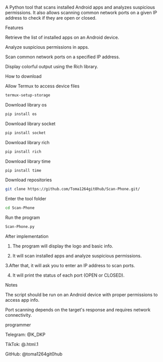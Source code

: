 A Python tool that scans installed Android apps
and analyzes suspicious permissions.
It also allows scanning common network ports 
on a given IP address to check if they are open or closed.

Features

Retrieve the list of installed apps on an Android device.

Analyze suspicious permissions in apps.

Scan common network ports on a specified IP address.

Display colorful output using the Rich library.

How to download 

Allow Termux to access device files 
```bash
termux-setup-storage
```
Download library os
```bash
pip install os
```
Download library socket
```bash
pip install socket
```
Download library rich
```bash
pip install rich
```
Download library time
```bash
pip install time
```
Download repositories 
```bash
git clone https://github.com/Toma1264git0hub/Scan-Phone.git/
```
Enter the tool folder 
```bash
cd Scan-Phone
```
Run the program 
```bash
Scan-Phone.py
```
After implementation 
1. The program will display the logo and basic info.


2. It will scan installed apps and analyze suspicious permissions.


3.After that, it will ask you to enter an IP address to scan ports.


4. It will print the status of each port (OPEN or CLOSED).

Notes

The script should be run on an Android device with proper permissions to access app info.

Port scanning depends on the target's response and requires network connectivity.

programmer 

Telegram: @K_DKP

TikTok: @.html.1

GitHub: @toma1264git0hub
